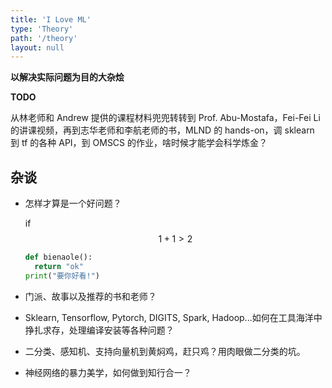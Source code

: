 ```yaml
---
title: 'I Love ML'
type: 'Theory'
path: '/theory'
layout: null
---
```

**以解决实际问题为目的大杂烩**

__TODO__

从林老师和 Andrew 提供的课程材料兜兜转转到 Prof. Abu-Mostafa，Fei-Fei Li 的讲课视频，再到志华老师和李航老师的书，MLND 的 hands-on，调 sklearn 到 tf 的各种 API，到 OMSCS 的作业，啥时候才能学会科学炼金？

## 杂谈

+ 怎样才算是一个好问题？

  if $$ 1+1 > 2 $$
  ```python
  def bienaole():
    return "ok"
  print("要你好看!")
  ```

+ 门派、故事以及推荐的书和老师？

+ Sklearn, Tensorflow, Pytorch, DIGITS, Spark, Hadoop...如何在工具海洋中挣扎求存，处理编译安装等各种问题？

+ 二分类、感知机、支持向量机到黄焖鸡，赶只鸡？用肉眼做二分类的坑。

+ 神经网络的暴力美学，如何做到知行合一？

